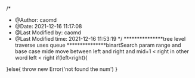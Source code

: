 /*
 * @Author: caomd 
 * @Date: 2021-12-16 11:17:08 
 * @Last Modified by: caomd
 * @Last Modified time: 2021-12-16 11:53:19
 */
***************tree level traverse uses queue
***************binartSearch 
param range and base case 
mide move between left and right and mid+1 < right in other word left < right
if(left<right){

}else{
    throw new Error('not found the num')
}